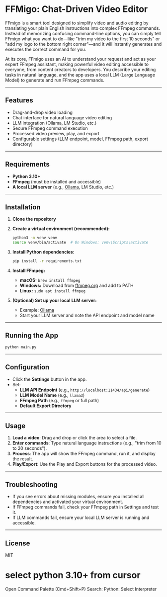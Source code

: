 # FFMigo: Chat-Driven Video Editor

FFmigo is a smart tool designed to simplify video and audio editing by translating your plain English instructions into complex FFmpeg commands. Instead of memorizing confusing command-line options, you can simply tell FFmigo what you want to do—like "trim my video to the first 10 seconds" or "add my logo to the bottom right corner"—and it will instantly generates and executes the correct command for you.

At its core, FFmigo uses an AI to understand your request and act as your expert FFmpeg assistant, making powerful video editing accessible to everyone, from content creators to developers. You describe your editing tasks in natural language, and the app uses a local LLM (Large Language Model) to generate and run FFmpeg commands.

---

## Features
- Drag-and-drop video loading
- Chat interface for natural language video editing
- LLM integration (Ollama, LM Studio, etc.)
- Secure FFmpeg command execution
- Processed video preview, play, and export
- Configurable settings (LLM endpoint, model, FFmpeg path, export directory)

---

## Requirements
- **Python 3.10+**
- **FFmpeg** (must be installed and accessible)
- **A local LLM server** (e.g., [Ollama](https://ollama.com/), LM Studio, etc.)

---

## Installation

1. **Clone the repository**

2. **Create a virtual environment (recommended):**
   ```sh
   python3 -m venv venv
   source venv/bin/activate  # On Windows: venv\Scripts\activate
   ```

3. **Install Python dependencies:**
   ```sh
   pip install -r requirements.txt
   ```

4. **Install FFmpeg:**
   - **macOS:** `brew install ffmpeg`
   - **Windows:** Download from [ffmpeg.org](https://ffmpeg.org/download.html) and add to PATH
   - **Linux:** `sudo apt install ffmpeg`

5. **(Optional) Set up your local LLM server:**
   - Example: [Ollama](https://ollama.com/)
   - Start your LLM server and note the API endpoint and model name

---

## Running the App

```sh
python main.py
```

---

## Configuration

- Click the **Settings** button in the app.
- Set:
  - **LLM API Endpoint** (e.g., `http://localhost:11434/api/generate`)
  - **LLM Model Name** (e.g., `llama3`)
  - **FFmpeg Path** (e.g., `ffmpeg` or full path)
  - **Default Export Directory**

---

## Usage

1. **Load a video**: Drag and drop or click the area to select a file.
2. **Enter commands**: Type natural language instructions (e.g., "trim from 10 to 20 seconds").
3. **Process**: The app will show the FFmpeg command, run it, and display the result.
4. **Play/Export**: Use the Play and Export buttons for the processed video.

---

## Troubleshooting
- If you see errors about missing modules, ensure you installed all dependencies and activated your virtual environment.
- If FFmpeg commands fail, check your FFmpeg path in Settings and test it.
- If LLM commands fail, ensure your local LLM server is running and accessible.

---

## License
MIT

# select python 3.10+ from cursor 
Open Command Palette (Cmd+Shift+P)
Search: Python: Select Interpreter